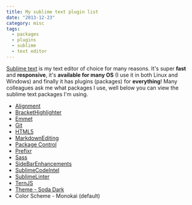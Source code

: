 ```yaml
---
title: My sublime text plugin list
date: "2013-12-23"
category: misc
tags:
  - packages
  - plugins
  - sublime
  - text editor
---
```


[Sublime text](http://www.sublimetext.com/ "Sublime text") is my text editor of choice for many reasons. It's super **fast** and **responsive**, it's **available for many OS** (I use it in both Linux and Windows) and finally it has plugins (packages) for **everything**! Many colleagues ask me what packages I use, well below you can view the sublime text packages I'm using.

- [Alignment](https://sublime.wbond.net/packages/Alignment "Alignment")
- [BracketHighlighter](https://sublime.wbond.net/packages/BracketHighlighter "BracketHighlighter")
- [Emmet](https://sublime.wbond.net/packages/Emmet "Emmet")
- [Git](https://sublime.wbond.net/packages/Git "Git")
- [HTML5](https://sublime.wbond.net/packages/HTML5 "HTML5")
- [MarkdownEditing](https://sublime.wbond.net/packages/MarkdownEditing "MarkdownEditing")
- [Package Control](https://sublime.wbond.net/packages/Package%20Control "Package Control")
- [Prefixr](https://sublime.wbond.net/packages/Prefixr "Prefixr")
- [Sass](https://sublime.wbond.net/packages/Sass "Sass")
- [SideBarEnhancements](https://sublime.wbond.net/packages/SideBarEnhancements "SideBarEnhancements")
- [SublimeCodeIntel](https://sublime.wbond.net/packages/SublimeCodeIntel "SublimeCodeIntel")
- [SublimeLinter](https://sublime.wbond.net/packages/SublimeLinter "SublimeLinter")
- [TernJS](https://sublime.wbond.net/packages/TernJS "TernJS")
- [Theme - Soda Dark](https://sublime.wbond.net/packages/Theme%20-%20Soda "Soda")
- Color Scheme - Monokai (default)
